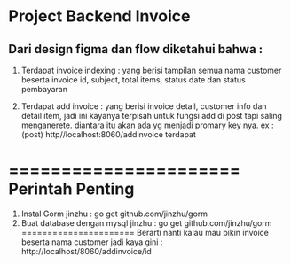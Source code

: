 # Project Backend Invoice
## Dari design figma dan flow diketahui bahwa :
1. Terdapat invoice indexing : yang berisi tampilan semua nama customer beserta 
invoice id, subject, total items, status date dan status pembayaran

2. Terdapat add invoice : yang berisi invoice detail, customer info dan detail item, jadi ini kayanya terpisah untuk fungsi add di post tapi saling menganerete. diantara itu akan ada yg menjadi promary key nya. 
ex : (post) http//localhost:8060/addinvoice
terdapat

======================
Perintah Penting
======================
1. Instal Gorm jinzhu : go get github.com/jinzhu/gorm
2. Buat database dengan mysql jinzhu : go get github.com/jinzhu/gorm
======================
Berarti nanti kalau mau bikin invoice beserta nama customer jadi kaya gini :
http://localhost/8060/addinvoice/id